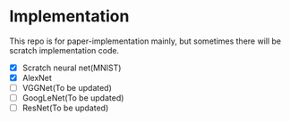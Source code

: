 # Implementation

This repo is for paper-implementation mainly, but sometimes there will be scratch implementation code.
- [x] Scratch neural net(MNIST)
- [x] AlexNet
- [ ] VGGNet(To be updated)
- [ ] GoogLeNet(To be updated)
- [ ] ResNet(To be updated)
